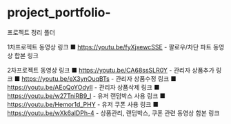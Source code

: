 # project_portfolio-
프로젝트 정리 폴더 

1차프로젝트 동영상 링크
■ https://youtu.be/fyXjxewcSSE - 팔로우/차단 파트 동영상 합본 링크

2차프로젝트 동영상 링크
■ https://youtu.be/CA68ssSLR0Y - 관리자 상품추가 링크
■ https://youtu.be/eX3ynOuqBTs - 관리자 상품수정 링크
■ https://youtu.be/AEoQoYOdyII - 관리자 상품삭제 링크
■ https://youtu.be/w27TniRB9_I - 유저 랜덤박스 사용 링크
■ https://youtu.be/Hemor1d_PHY - 유저 쿠폰 사용 링크
■ https://youtu.be/wXk6alDPh-4 - 상품관리, 랜덤박스, 쿠폰 관련 동영상 합본 링크
